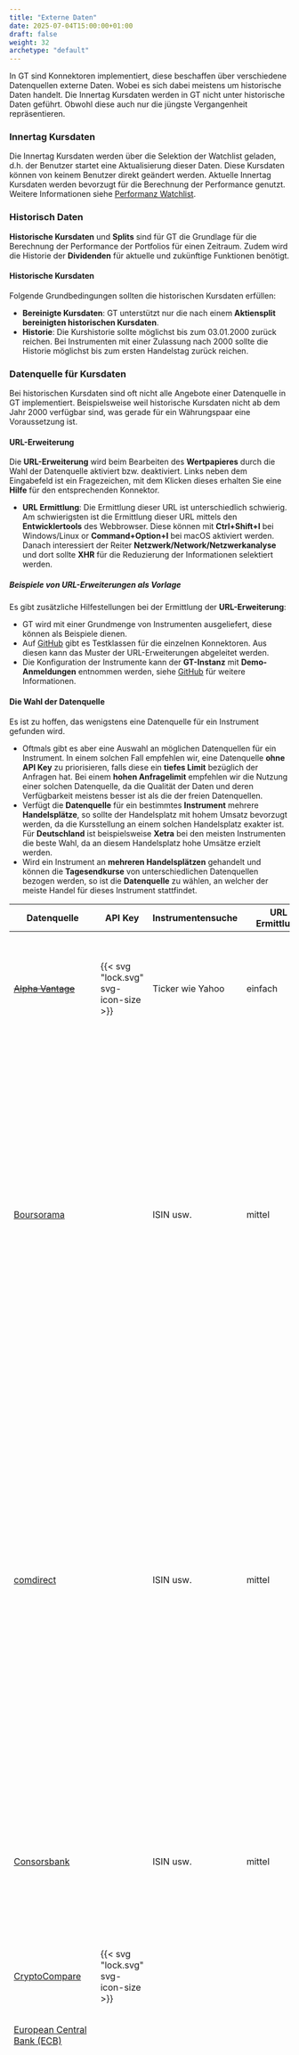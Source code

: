```yaml
---
title: "Externe Daten"
date: 2025-07-04T15:00:00+01:00
draft: false
weight: 32
archetype: "default"
---
```

In GT sind Konnektoren implementiert, diese beschaffen über verschiedene Datenquellen externe Daten. Wobei es sich dabei meistens um historische Daten handelt. Die Innertag Kursdaten werden in GT nicht unter historische Daten geführt. Obwohl diese auch nur die jüngste Vergangenheit repräsentieren.

### Innertag Kursdaten
Die Innertag Kursdaten werden über die Selektion der Watchlist geladen, d.h. der Benutzer startet eine Aktualisierung dieser Daten. Diese Kursdaten können von keinem Benutzer direkt geändert werden. Aktuelle Innertag Kursdaten werden bevorzugt für die Berechnung der Performance genutzt. Weitere Informationen siehe [Performanz Watchlist](../watchlist/performance).

### Historisch Daten
**Historische Kursdaten** und **Splits** sind für GT die Grundlage für die Berechnung der Performance der Portfolios für einen Zeitraum. Zudem wird die Historie der **Dividenden** für aktuelle und zukünftige Funktionen benötigt.

#### Historische Kursdaten
Folgende Grundbedingungen sollten die historischen Kursdaten erfüllen:
- **Bereinigte Kursdaten**: GT unterstützt nur die nach einem **Aktiensplit bereinigten historischen Kursdaten**. 
- **Historie**: Die Kurshistorie sollte möglichst bis zum 03.01.2000 zurück reichen. Bei Instrumenten mit einer Zulassung nach 2000 sollte die Historie möglichst bis zum ersten Handelstag zurück reichen.

### Datenquelle für Kursdaten
Bei historischen Kursdaten sind oft nicht alle Angebote einer Datenquelle in GT implementiert. Beispielsweise weil historische Kursdaten nicht ab dem Jahr 2000 verfügbar sind, was gerade für ein Währungspaar eine Voraussetzung ist.

#### URL-Erweiterung
Die **URL-Erweiterung** wird beim Bearbeiten des **Wertpapieres** durch die Wahl der Datenquelle aktiviert bzw. deaktiviert. Links neben dem Eingabefeld ist ein Fragezeichen, mit dem Klicken dieses erhalten Sie eine **Hilfe** für den entsprechenden Konnektor.
- **URL Ermittlung**:  Die Ermittlung dieser URL ist unterschiedlich schwierig. Am schwierigsten ist die Ermittlung dieser URL mittels den **Entwicklertools** des Webbrowser. Diese können mit **Ctrl+Shift+I** bei Windows/Linux or **Command+Option+I** bei macOS aktiviert werden. Danach interessiert der Reiter **Netzwerk/Network/Netzwerkanalyse** und dort sollte **XHR** für die Reduzierung der Informationen selektiert werden.

##### Beispiele von URL-Erweiterungen als Vorlage
Es gibt zusätzliche Hilfestellungen bei der Ermittlung der **URL-Erweiterung**:
- GT wird mit einer Grundmenge von Instrumenten ausgeliefert, diese können als Beispiele dienen.
- Auf [GitHub](//github.com/grafioschtrader/grafioschtrader/tree/master/backend/grafioschtrader-server/src/test/java/grafioschtrader/connector/instrument/test) gibt es Testklassen für die einzelnen Konnektoren. Aus diesen kann das Muster der URL-Erweiterungen abgeleitet werden.
- Die Konfiguration der Instrumente kann der **GT-Instanz** mit **Demo-Anmeldungen** entnommen werden, siehe [GitHub](https://github.com/grafioschtrader/grafioschtrader) für weitere Informationen.

#### Die Wahl der Datenquelle
Es ist zu hoffen, das wenigstens eine Datenquelle für ein Instrument gefunden wird. 
- Oftmals gibt es aber eine Auswahl an möglichen Datenquellen für ein Instrument. In einem solchen Fall empfehlen wir, eine Datenquelle **ohne API Key** zu priorisieren, falls diese ein **tiefes Limit** bezüglich der Anfragen hat. Bei einem **hohen Anfragelimit** empfehlen wir die Nutzung einer solchen Datenquelle, da die Qualität der Daten und deren Verfügbarkeit meistens besser ist als die der freien Datenquellen. 
- Verfügt die **Datenquelle** für ein bestimmtes **Instrument** mehrere **Handelsplätze**, so sollte der Handelsplatz mit hohem Umsatz bevorzugt werden, da die Kursstellung an einem solchen Handelsplatz exakter ist. Für **Deutschland** ist beispielsweise **Xetra** bei den meisten Instrumenten die beste Wahl, da an diesem Handelsplatz hohe Umsätze erzielt werden. 
- Wird ein Instrument an **mehreren Handelsplätzen** gehandelt und können die **Tagesendkurse** von unterschiedlichen Datenquellen bezogen werden, so ist die **Datenquelle** zu wählen, an welcher der meiste Handel für dieses Instrument stattfindet.

| Datenquelle                                          | API Key                              | Instrumentensuche  | URL Ermittlung                      | Typus Innertag                                                                                                                                                                                                                                      | Typus historisch                                                                                                                                                                                                                                    | Märkte                            | Verfügbarkeit                               |
|------------------------------------------------------|--------------------------------------|--------------------|-------------------------------------|-----------------------------------------------------------------------------------------------------------------------------------------------------------------------------------------------------------------------------------------------------|-----------------------------------------------------------------------------------------------------------------------------------------------------------------------------------------------------------------------------------------------------|-----------------------------------|---------------------------------------------|
| [~~Alpha Vantage~~](//www.alphavantage.co)          | {{< svg "lock.svg" svg-icon-size >}} | Ticker wie Yahoo   | einfach                             | {{< svg "eq.svg" svg-icon-size >}} {{< svg "etf.svg" svg-icon-size >}}                                                                                                                                                                              | {{< svg "eq.svg" svg-icon-size >}} {{< svg "etf.svg" svg-icon-size >}}                                                                                                                                                                              | US, BRD                           | {{< svg "availlow.svg" svg-icon-size >}}    |
| [Boursorama](//www.boursorama.com)                  |                                      | ISIN usw.          | mittel                              | {{< svg "c.svg" svg-icon-size >}} {{< svg "i.svg" svg-icon-size >}} {{< svg "eq.svg" svg-icon-size >}} {{< svg "bo.svg" svg-icon-size >}} {{< svg "etf.svg" svg-icon-size >}} {{< svg "f.svg" svg-icon-size >}}                                     | {{< svg "c.svg" svg-icon-size >}} {{< svg "i.svg" svg-icon-size >}} {{< svg "eq.svg" svg-icon-size >}} {{< svg "bo.svg" svg-icon-size >}} {{< svg "etf.svg" svg-icon-size >}} {{< svg "f.svg" svg-icon-size >}}                                     | Welt                              | {{< svg "availhigh.svg" svg-icon-size >}}   |
| [comdirect](//www.comdirect.de)                     |                                      | ISIN usw.          | mittel                              | {{< svg "c.svg" svg-icon-size >}} {{< svg "eq.svg" svg-icon-size >}} {{< svg "bo.svg" svg-icon-size >}} {{< svg "etf.svg" svg-icon-size >}} {{< svg "f.svg" svg-icon-size >}} {{< svg "fr.svg" svg-icon-size >}} {{< svg "ir.svg" svg-icon-size >}} |                                                                                                                                                                                                                                                     | Welt                              | {{< svg "availlow.svg" svg-icon-size >}}    |
| [Consorsbank](//www.consorsbank.de/home)             |                                      | ISIN usw.          | mittel                              | {{< svg "eq.svg" svg-icon-size >}} {{< svg "bo.svg" svg-icon-size >}} {{< svg "etf.svg" svg-icon-size >}}                                                                                                                                           | {{< svg "eq.svg" svg-icon-size >}} {{< svg "etf.svg" svg-icon-size >}}                                                                                                                                                                              | US                                | {{< svg "availhigh.svg" svg-icon-size >}}   |
| [CryptoCompare](//www.cryptocompare.com)            | {{< svg "lock.svg" svg-icon-size >}} |                    |                                     | {{< svg "cc.svg" svg-icon-size >}}                                                                                                                                                                                                                  | {{< svg "cc.svg" svg-icon-size >}}                                                                                                                                                                                                                  |                                   | {{< svg "availhigh.svg" svg-icon-size >}}   |
| [European Central Bank (ECB)](//www.ecb.europa.eu/stats/policy_and_exchange_rates/euro_reference_exchange_rates/html/index.en.html)            |                                      |                    |                                     |                                                                                                                                                                                  | {{< svg "c.svg" svg-icon-size >}}                                                                                                                                                                                 |                                   | {{< svg "availhigh.svg" svg-icon-size >}}   |
| [Euronext](//live.euronext.com)               |                                      | ISIN usw.          |                                     | {{< svg "i.svg" svg-icon-size >}} {{< svg "eq.svg" svg-icon-size >}} {{< svg "bo.svg" svg-icon-size >}} {{< svg "etf.svg" svg-icon-size >}} {{< svg "f.svg" svg-icon-size >}} {{< svg "fr.svg" svg-icon-size >}} {{< svg "ir.svg" svg-icon-size >}} | | An Euronext gehandelt             | {{< svg "availhigh.svg" svg-icon-size >}}   |
| [~~exchangerate.host~~](//exchangerate.host/)            |                                      |                    |                                     |                                                                                                                                                                                | {{< svg "c.svg" svg-icon-size >}} {{< svg "cc.svg" svg-icon-size >}}                                                                                                                                                                                |                                   | {{< svg "availhigh.svg" svg-icon-size >}}   |
| [Finanzen.ch](//www.finanzen.ch)                    |                                      | ISIN usw.          | mittel                              | {{< svg "c.svg" svg-icon-size >}} {{< svg "i.svg" svg-icon-size >}} {{< svg "eq.svg" svg-icon-size >}} {{< svg "bo.svg" svg-icon-size >}} {{< svg "etf.svg" svg-icon-size >}} {{< svg "f.svg" svg-icon-size >}}  {{< svg "ir.svg" svg-icon-size >}} | | Welt                              | {{< svg "availhigh.svg" svg-icon-size >}}   |
| [Finanzen.net](//www.finanzen.net)                  |                                      | ISIN usw.          | mittel                              | {{< svg "c.svg" svg-icon-size >}} {{< svg "i.svg" svg-icon-size >}} {{< svg "eq.svg" svg-icon-size >}} {{< svg "bo.svg" svg-icon-size >}} {{< svg "etf.svg" svg-icon-size >}} {{< svg "f.svg" svg-icon-size >}}  {{< svg "ir.svg" svg-icon-size >}}                                   |                                                                                                                                                                                                                                                     | Welt                              | {{< svg "availmiddle.svg" svg-icon-size >}} |
| [Finnhub.io](//finnhub.io)                           | {{< svg "lock.svg" svg-icon-size >}} | Ticker wie Yahoo   | einfach                             |                                                                                                                                                                                                                                                     | {{< svg "eq.svg" svg-icon-size >}} {{< svg "etf.svg" svg-icon-size >}}                                                                                                                                                                              | US                                | {{< svg "availhigh.svg" svg-icon-size >}}   |
| [EOD Historical Data](//eodhistoricaldata.com)      | {{< svg "lock.svg" svg-icon-size >}} | Ticker             | einfach                             | {{< svg "c.svg" svg-icon-size >}} {{< svg "cc.svg" svg-icon-size >}} {{< svg "eq.svg" svg-icon-size >}} {{< svg "etf.svg" svg-icon-size >}} {{< svg "ir.svg" svg-icon-size >}}                                                                      | {{< svg "c.svg" svg-icon-size >}} {{< svg "cc.svg" svg-icon-size >}} {{< svg "eq.svg" svg-icon-size >}} {{< svg "etf.svg" svg-icon-size >}} {{< svg "ir.svg" svg-icon-size >}}                                                                      | Welt                              | {{< svg "availhigh.svg" svg-icon-size >}}   |
| [Investing.com](//www.investing.com/)                |                                      | ISIN usw.          | mittel / historisch Entwicklertools | {{< svg "c.svg" svg-icon-size >}} {{< svg "bo.svg" svg-icon-size >}} {{< svg "etf.svg" svg-icon-size >}} {{< svg "ir.svg" svg-icon-size >}}                                                                      |                                                                                                                                                                                                                                                     | Welt                              | {{< svg "availhigh.svg" svg-icon-size >}}   |
| [onvista](//www.onvista.de/)                         |                                      | ISIN usw.          | mittel oder Entwicklertools         |                                                                                                                                                                                                                                                     | {{< svg "c.svg" svg-icon-size >}} {{< svg "eq.svg" svg-icon-size >}} {{< svg "bo.svg" svg-icon-size >}} {{< svg "etf.svg" svg-icon-size >}} {{< svg "ir.svg" svg-icon-size >}}                                                                      | Welt                              | {{< svg "availmiddle.svg" svg-icon-size >}} |
| [PACIFIC Exchange Rate Service](//fx.sauder.ubc.ca/) |                                      |                    |                                     |                                                                                                                                                                                                                                                     | {{< svg "c.svg" svg-icon-size >}}                                                                                                                                                                                                                   |                                   | {{< svg "availlow.svg" svg-icon-size >}}    |
| [StockData](//www.stockdata.org)                     | {{< svg "lock.svg" svg-icon-size >}} | Ticker             | einfach                             | {{< svg "c.svg" svg-icon-size >}} {{< svg "cc.svg" svg-icon-size >}} {{< svg "eq.svg" svg-icon-size >}} {{< svg "etf.svg" svg-icon-size >}} {{< svg "ir.svg" svg-icon-size >}}                                                                      | {{< svg "c.svg" svg-icon-size >}} {{< svg "cc.svg" svg-icon-size >}} {{< svg "eq.svg" svg-icon-size >}} {{< svg "etf.svg" svg-icon-size >}} {{< svg "ir.svg" svg-icon-size >}}                                                                      | Welt                              | {{< svg "availhigh.svg" svg-icon-size >}}   |
| [~~Stock World~~](http://www.stock-world.de/)            |                                      | ISIN usw.          | mittel                              |                                                                                                                                                                                                                                                     | {{< svg "eq.svg" svg-icon-size >}} {{< svg "bo.svg" svg-icon-size >}} {{< svg "etf.svg" svg-icon-size >}} {{< svg "ir.svg" svg-icon-size >}}                                                                                                        | Welt                              | {{< svg "availlow.svg" svg-icon-size >}}    |
| [Swiss Fund Data](//www.swissfunddata.ch/)           |                                      | ISIN usw.          | mittel                              |                                                                                                                                                                                                                                                     | {{< svg "etf.svg" svg-icon-size >}} {{< svg "f.svg" svg-icon-size >}} {{< svg "fr.svg" svg-icon-size >}} {{< svg "ir.svg" svg-icon-size >}}                                                                                                         | Schweiz                           | {{< svg "availhigh.svg" svg-icon-size >}}   |
| [Swiss Stock Exchange](www.six-group.com)            |                                      | ISIN usw.          | mittel                              | {{< svg "i.svg" svg-icon-size >}} {{< svg "eq.svg" svg-icon-size >}} {{< svg "bo.svg" svg-icon-size >}} {{< svg "etf.svg" svg-icon-size >}} {{< svg "f.svg" svg-icon-size >}} {{< svg "fr.svg" svg-icon-size >}} {{< svg "ir.svg" svg-icon-size >}} | {{< svg "i.svg" svg-icon-size >}} {{< svg "eq.svg" svg-icon-size >}} {{< svg "bo.svg" svg-icon-size >}} {{< svg "etf.svg" svg-icon-size >}} {{< svg "f.svg" svg-icon-size >}} {{< svg "fr.svg" svg-icon-size >}} {{< svg "ir.svg" svg-icon-size >}} | An der SIX gehandelt              | {{< svg "availhigh.svg" svg-icon-size >}}   |
| [Twelve Data](//twelvedata.com)                     | {{< svg "lock.svg" svg-icon-size >}} |                    | einfach                             | {{< svg "c.svg" svg-icon-size >}} {{< svg "cc.svg" svg-icon-size >}} {{< svg "i.svg" svg-icon-size >}} {{< svg "eq.svg" svg-icon-size >}} {{< svg "etf.svg" svg-icon-size >}}                                                                       | {{< svg "c.svg" svg-icon-size >}} {{< svg "cc.svg" svg-icon-size >}} {{< svg "i.svg" svg-icon-size >}} {{< svg "eq.svg" svg-icon-size >}} {{< svg "etf.svg" svg-icon-size >}}                                                                       | Welt                              | {{< svg "availhigh.svg" svg-icon-size >}}   |
| [Wiener Börse](//www.wienerborse.at/)                |                                      | ISIN usw.          | mittel                              | {{< svg "i.svg" svg-icon-size >}} {{< svg "eq.svg" svg-icon-size >}} {{< svg "bo.svg" svg-icon-size >}} {{< svg "etf.svg" svg-icon-size >}} {{< svg "f.svg" svg-icon-size >}} {{< svg "ir.svg" svg-icon-size >}}                                    | {{< svg "i.svg" svg-icon-size >}} {{< svg "eq.svg" svg-icon-size >}} {{< svg "bo.svg" svg-icon-size >}} {{< svg "etf.svg" svg-icon-size >}} {{< svg "f.svg" svg-icon-size >}}{{< svg "ir.svg" svg-icon-size >}}                                     | Winer Börse gehandelt             | {{< svg "availhigh.svg" svg-icon-size >}}   |
| [Warsaw GPW](//www.gpw.pl/)                          |                                      | ISIN usw.          | einfach                             | {{< svg "i.svg" svg-icon-size >}} {{< svg "eq.svg" svg-icon-size >}} {{< svg "etf.svg" svg-icon-size >}}                                                                                                                                            | {{< svg "i.svg" svg-icon-size >}} {{< svg "eq.svg" svg-icon-size >}} {{< svg "etf.svg" svg-icon-size >}}                                                                                                                                            | Bei Warsaw gehandelt              | {{< svg "availhigh.svg" svg-icon-size >}}   |
| [Xetra](//www.xetra.com)                             |                                      | ISIN usw.          | mittel                              | {{< svg "eq.svg" svg-icon-size >}} {{< svg "bo.svg" svg-icon-size >}} {{< svg "etf.svg" svg-icon-size >}} {{< svg "f.svg" svg-icon-size >}} {{< svg "fr.svg" svg-icon-size >}} {{< svg "ir.svg" svg-icon-size >}}                                   | {{< svg "eq.svg" svg-icon-size >}} {{< svg "bo.svg" svg-icon-size >}} {{< svg "etf.svg" svg-icon-size >}} {{< svg "f.svg" svg-icon-size >}} {{< svg "fr.svg" svg-icon-size >}} {{< svg "ir.svg" svg-icon-size >}}                                   | Bei Xetra und Frankfurt gehandelt | {{< svg "availhigh.svg" svg-icon-size >}}   |
| [Yahoo USA Finance](//finance.yahoo.com/)            |                                      | ISIN, Ticker, Name | einfach                             | {{< svg "c.svg" svg-icon-size >}} {{< svg "cc.svg" svg-icon-size >}} {{< svg "i.svg" svg-icon-size >}} {{< svg "eq.svg" svg-icon-size >}} {{< svg "etf.svg" svg-icon-size >}}                                                                       | {{< svg "c.svg" svg-icon-size >}} {{< svg "cc.svg" svg-icon-size >}} {{< svg "i.svg" svg-icon-size >}} {{< svg "eq.svg" svg-icon-size >}} {{< svg "etf.svg" svg-icon-size >}}                                                                       | Welt                              | {{< svg "availhigh.svg" svg-icon-size >}}   |

#### Anmerkung Datenquelle:
- **Alpha Vantage**  
  - Der freie Zugang liefert nur die Intertag-Kurse vom vorhergehenden Tag. Der Zugang des API erfordet seit 21.12.2021 eine Bezahlung. Die [Limits von 5 API Anfragen pro Minute bzw. 500 API Anfragen](//www.alphavantage.co/premium/) für einen Tag sind schnell ausgeschöpft.
- ~~**ARIVA.DE**~~ 
  - Kurse reichen oftmals nur bis ins Jahre 2004 zurück. Daher gibt es auch keine Implementierung für Währungspaare.
  - Der Konnektor wurde Anfang 2024 aus GT entfernt, da er eine Authentifizierung erfordert.  
- **Boursorama**
  - Sollte nicht für historische Kursdaten von Währungspaaren verwendet werden, da der Zeitraum zu kurz ist. Bei Kryptowährungen ist der Zeitraum extrem kurz.
  - Boursorama hat in den historischen Kurse selten hohe Kursausschläge, bitte in Tageskurse kontrollieren und solche Ausschläge löschen. Zudem werden maximal 20 Jahre historische Daten geliefert, dies ist nicht immer ausreichend.
- **comdirect**: Produziert viele Timeout- oder Handshake-Errors, daher könnte dieser in einer späteren GT-Versionen entfernt werden. Bitte diesen nur eingeschränkt oder überhaupt nicht benutzen!
- **CryptoCompare**
  - Dies ist die **Standard-Datenqulle** für Innertag- und historische Kurse der **Kryptowährung**. Bei diesem Anbieter sind die [Anfragelimits](//min-api.cryptocompare.com/pricing) für den Kostenlosen API-Key relativ hoch.
- **European Central Bank (ECB)**
  - Die Referenzkurse werden in der Regel werktags gegen 16.00 Uhr CET aktualisiert, ausser an TARGET-Schliesstagen. Die EZB verfügt daher nicht über historische Schlusskurse, was für bestimmte Zwecke unzureichend sein kann. Die Kurse werden in der Regel um ca. 14:10 Uhr MEZ erstellt.
  - Ausserdem werden nur die Währungen unterstützt, die unter ["Euro foreign exchange reference rates"](//www.ecb.europa.eu/stats/policy_and_exchange_rates/euro_reference_exchange_rates/html/index.en.html) aufgeführt sind. Bei der Berechnung der Kreuzkurse kann jede dort aufgeführte Währung mit einer anderen dort aufgeführten Währung kombiniert werden.
  - Die Aktualisierung eines Währungspaares wie z.B. USD/CHF erfolgt in zwei Schritten. Zunächst müssen die Kursdaten der EZB in einem Hintergrundjob heruntergeladen werden. Diese werden in die Datenbank von Grafioschtrader geschrieben. Die zweite Verarbeitung erfolgt zusammen mit der Aktualisierung der anderen historischen Kursdaten der Währungspaare. Dabei wird nicht auf eine externe Datenquelle zugegriffen, sondern auf die zuvor in der Datenbank gespeicherten Kurse. Für Währungspaare, die nicht den EUR enthalten, wird ein Cross-Rate berechnet.
- **Euronext**
  - **Ab dem 1.05.2024** kann Euronext nicht mehr für historische Kursdaten verwendet werden. Diese verschlüsseln den JSON-Datenverkehr.
  - Euronext ist der Handelsplatz für Amsterdam, Brüssel, Dublin, Lisabon, Oslo und Paris.
  - Die Tagesendkurse werden aus den Chartdaten ermittelt, dort fehlen die täglichen Angaben über die Preise Öffnung, Hoch und Tief. Allgemein werden diese Angaben zurzeit in GT nicht benutzt.
  - Es werden nur Tagesendkurse geliefert, an denen das entsprechende Produkt auch gehandelt wurde. 
- ~~**exchangerate.host**~~ 
  - Dies war die Standard-Datenquelle für historische Kurse der **Währungspaare**. Seit dem 27.09.2023 verlangt Exchangerate.host neu einen API-Key. Dabei ist der kostenlose Zugang für GT mit Maximal 1000 Zugriffe pro Monat und 10 pro Minute nicht sehr brauchbar. Ausserdem sind nur im kostenpflichtigen Modus beide Währungen eines Währungspaares einstellbar, was diesen Datenanbieter für GT disqualifiziert.
- **Finanzen.ch**
  - ~~Seit dem 26.01.2022 kann diese Datenquelle für historische Kursdaten nicht mehr genutzt werden.~~
  - ~~Ab dem 21.04.2025 kann diese Datenquelle für historische Kursdaten wieder genutzt werden.~~
  - Seit dem 16.05.2025 kann diese Datenquelle für historische Kursdaten nicht mehr genutzt werden.
- **Finanzen.net**
  - Seit dem 12.28.2021 kann diese Datenquelle nur noch eingeschränkt genutzt werden.
- **Finnhub**
  - Gemäss den [Pricing](//finnhub.io/pricing) gibt es nur noch aktuelle Preise von US-Aktien und US-ETF's.
- **EOD Historical Data**
  - Hat ein breites und qualitativ gutes Angebot zu einem günstigen Preis im Vergleich zu anderen Anbietern.   
- **Investing.com**
  - Seit dem 18.10.2022 schützt Investing.com seine Daten mit Cloudflare, damit verliert GT den Zugang zu den historische Kursdaten.
  - Seit dem 8.07.2024 erscheint die HTTP-403-Fehlermeldung für Aktien.
- **onvista**
- **PACIFIC Exchange Rate Service**
  - Dieser Anbieter ist häufig ausgelastet. Zurzeit ist **exchangerate.host** die bessere Lösung.
- **StockData**  
  - ~~Das Angebot bei StockData zu einem ziemlich günstigen Preis ist sehr breit, siehe dazu [StockData.org Subscriptions](//www.stockdata.org/pricing).~~ Leider ist das Angebot ab 2023 sehr unattraktiv geworden. Die historischen Kursdaten sollten auf "Standard" abonniert werden, da sonst der Zeitraum der angebotenen Kursdaten viel zu kurz ist. 
- **Stock World**
  - Seit dem 28.12.2024 funktioniert Stock World nicht mehr, die Links verweisen auf TradingView. Daher können keine Daten mehr heruntergeladen werden.
  - Bei diesem Anbieter kann es durchaus historische Kursdaten von nicht mehr aktiven Instrumenten geben.
  - Es kann vorkommen, dass aneinander liegende Handelstage in der Historie fehlen, daher sollte die Qualität der Kursdaten genau geprüft werden.
  - Der Stock World Konnektor ist sehr langsam, da die Anzahl der Anfragen linear mit der Länge der Zeit steigt.  
  - Am 23.07.2022 wurde Intraday aus GT entfernt.
- **Swiss Fund Data**
  - Es wird immer die gesamte Kurshistorie herunter geladen. Dieser Anbieter sollte daher nur sehr eingeschränkt benutzt werden.
- **Swiss Stock Exchange**
- **Twelve Data**
  - Das freie Abnonnement liefert nur die US-Kursdaten, zudem gibt es ein Limit von 8 Anfragen innerhalb einer Minute. Weitere Informationen bezüglich dem Preismodell kann [Pricing](//twelvedata.com/pricing) entnommen werden.
- **Wiener Börse**
  - Nur Tagesendkurse der Indices und Aktien werden von den angebotenen CSV-Daten übernommen, da die Kursdaten des CVS keine Dezimalstellen berücksichtigen. Die übrigen historischen Kursdaten werden über das Chart ermittelt, leider werden dort nur Tagesendkurse geliefert, wenn auch an diesem Tag ein Handel stattfand.
  - Es werden  
- **Warsaw GPW**
- **Xetra**
 - Das Angebot entspreicht der [Börse Frankfurt](//www.boerse-frankfurt.de/). Auf dieser Seite werden auch an dieser Börse nicht gehandelte Instrumente angezeigt, beispielsweise der Indize Nikkei 225. Dabei kommen die Preise von einem Drittanbieter wie Ariva. Diese Kursdaten sind auch zugänglich, wobei diese nur zirka 10 Jahre zurück reichen. Daher sollten diese Kursdaten über Drittanbieter nur dann angewendet werden, wenn andere vorhandene Datenquellen diese Instrument bezüglich der Kursdaten nicht besser abdeckt.
- **Yahoo USA Finance**
  - Dies ist die **Standard-Datenquelle** für Innertag Kurse der **Währungspaare**.
  - Die historischen Kursdaten für Währungspaare sind nur zirka für die letzten 20 Jahre vorhanden.
